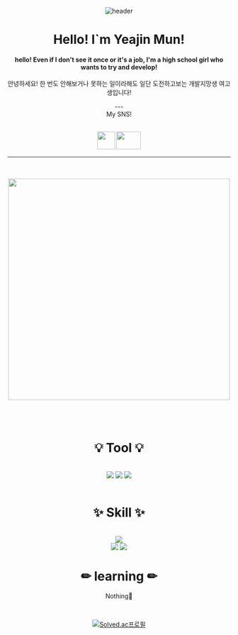 <div align = "center">

![header](https://capsule-render.vercel.app/api?type=Waving&color=CCCCFF&height=200&section=header&text=Welcome_to_my_portfolio!&fontSize=60&fontAlign=50&fontColor=FFFFFF)
  
# Hello! I`m Yeajin Mun!

<h4>hello! Even if I don't see it once or it's a job, I'm a high school girl who wants to try and develop!</h4>
<p>안녕하세요! 한 번도 안해보거나 못하는 일이라해도 일단 도전하고보는 개발지망생 여고생입니다!</p>
---
<br>
My SNS!
<br>
<br>

<span><a href="https://www.discord.com/users/731135942865322004"><img src="https://i.pinimg.com/originals/41/23/2c/41232c465a82fe7ef35ed70f497c861b.jpg" width="40px" height="40px"></a></span>
<span></span>
<span><a href="https://instagram.com/hakadeqp122?igshid=OTRzamZ3ZHRqamM4">
  <img src="https://ww2.freelogovectors.net/wp-content/uploads/2023/03/instagram-logo-1-freelogovectors.net_.png?lossy=1&w=2560&ssl=1" width="55px" height="40px"></a>
</span>

---

<br>
<br>

<img src="https://i.pinimg.com/564x/08/1e/76/081e766bbd750366dbac5efdcc1f9ed9.jpg" width="500px">




<br>
<br>
<br>
<br>

# 💡 Tool 💡
<br>
<!-- <img src="https://img.shields.io/badge/표시할이름-색상?style=for-the-badge&logo=기술스택아이콘&logoColor=white"> -->
<img src="https://img.shields.io/badge/Eclipse-2C2255?style=for-the-badge&logo=Eclipse IDE&logoColor=white">
<img src="https://img.shields.io/badge/VScode-007ACC?style=for-the-badge&logo=Visual Studio Code&logoColor=white">
<img src="https://img.shields.io/badge/Figma-F24E1E?style=for-the-badge&logo=Figma&logoColor=white">

<br>
<br>

# ✨ Skill ✨
<br>
<img src="https://img.shields.io/badge/C-A8B9CC?style=for-the-badge&logo=C&logoColor=white">
<br>
<img src="https://img.shields.io/badge/HTML-E34F26?style=for-the-badge&logo=HTML&logoColor=white">
<img src="https://img.shields.io/badge/CSS-1572B6?style=for-the-badge&logo=CSS3&logoColor=white">

# ✏ learning ✏
<p style="font-weight = "bold"">Nothing💫</p>

<br>

[![Solved.ac프로필](http://mazassumnida.wtf/api/v2/generate_badge?boj=sakuj)](https://solved.ac/profile/sakuj/)


</div>
